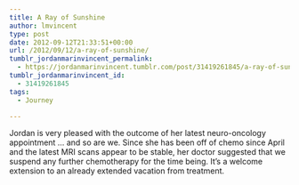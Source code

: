 ```yaml
---
title: A Ray of Sunshine
author: lmvincent
type: post
date: 2012-09-12T21:33:51+00:00
url: /2012/09/12/a-ray-of-sunshine/
tumblr_jordanmarinvincent_permalink:
  - https://jordanmarinvincent.tumblr.com/post/31419261845/a-ray-of-sunshine
tumblr_jordanmarinvincent_id:
  - 31419261845
tags:
  - Journey

---
```

Jordan is very pleased with the outcome of her latest neuro-oncology appointment &hellip; and so are we. Since she has been off of chemo since April and the latest MRI scans appear to be stable, her doctor suggested that we suspend any further chemotherapy for the time being. It&rsquo;s a welcome extension to an already extended vacation from treatment.